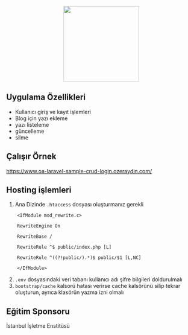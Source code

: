 <p align="center"><img src="https://res.cloudinary.com/dtfbvvkyp/image/upload/v1566331377/laravel-logolockup-cmyk-red.svg" width="200"></p>

## Uygulama Özellikleri

- Kullanıcı giriş ve kayıt işlemleri
- Blog için yazı ekleme
- yazı listeleme
- güncelleme
- silme

## Çalışır Örnek
https://www.oa-laravel-sample-crud-login.ozeraydin.com/

## Hosting işlemleri

1. Ana Dizinde ```.htaccess``` dosyası oluşturmanız gerekli
```
    <IfModule mod_rewrite.c>
    
    RewriteEngine On
    
    RewriteBase /
    
    RewriteRule ^$ public/index.php [L]
    
    RewriteRule ^((?!public/).*)$ public/$1 [L,NC]
    
    </IfModule>
   ``` 
2. ```.env``` dosyasındaki veri tabanı kullanıcı adı şifre bilgileri doldurulmalı
3. ```bootstrap/cache``` kalsorü hatası verirse cache kalsörünü silip tekrar oluşturun, ayrıca klasörün yazma izni olmalı  

## Eğitim Sponsoru
İstanbul İşletme Enstitüsü
